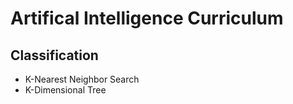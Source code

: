 # Artifical Intelligence Curriculum

## Classification
 * K-Nearest Neighbor Search
 * K-Dimensional Tree